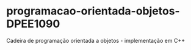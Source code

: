 # programacao-orientada-objetos-DPEE1090
Cadeira de programação orientada a objetos - implementação em C++
